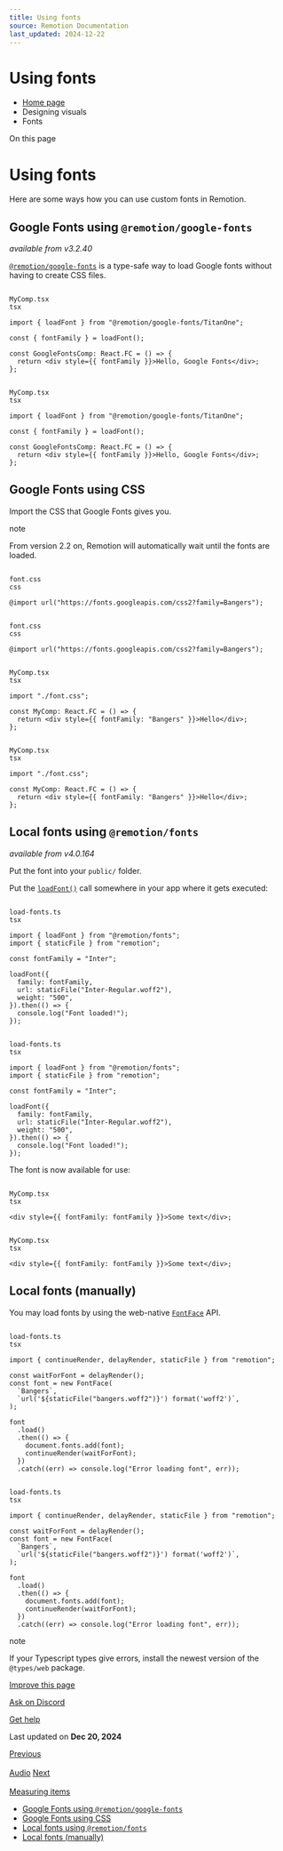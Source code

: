```yaml
---
title: Using fonts
source: Remotion Documentation
last_updated: 2024-12-22
---
```


# Using fonts

- [Home page](/)
- Designing visuals
- Fonts

On this page

# Using fonts

Here are some ways how you can use custom fonts in Remotion.

## Google Fonts using `@remotion/google-fonts` [​](\#google-fonts-using-remotiongoogle-fonts "Direct link to google-fonts-using-remotiongoogle-fonts")

_available from v3.2.40_

[`@remotion/google-fonts`](/docs/google-fonts) is a type-safe way to load Google fonts without having to create CSS files.

```

MyComp.tsx
tsx

import { loadFont } from "@remotion/google-fonts/TitanOne";

const { fontFamily } = loadFont();

const GoogleFontsComp: React.FC = () => {
  return <div style={{ fontFamily }}>Hello, Google Fonts</div>;
};
```

```

MyComp.tsx
tsx

import { loadFont } from "@remotion/google-fonts/TitanOne";

const { fontFamily } = loadFont();

const GoogleFontsComp: React.FC = () => {
  return <div style={{ fontFamily }}>Hello, Google Fonts</div>;
};
```

## Google Fonts using CSS [​](\#google-fonts-using-css "Direct link to Google Fonts using CSS")

Import the CSS that Google Fonts gives you.

note

From version 2.2 on, Remotion will automatically wait until the fonts are loaded.

```

font.css
css

@import url("https://fonts.googleapis.com/css2?family=Bangers");
```

```

font.css
css

@import url("https://fonts.googleapis.com/css2?family=Bangers");
```

```

MyComp.tsx
tsx

import "./font.css";

const MyComp: React.FC = () => {
  return <div style={{ fontFamily: "Bangers" }}>Hello</div>;
};
```

```

MyComp.tsx
tsx

import "./font.css";

const MyComp: React.FC = () => {
  return <div style={{ fontFamily: "Bangers" }}>Hello</div>;
};
```

## Local fonts using `@remotion/fonts` [​](\#local-fonts-using-remotionfonts "Direct link to local-fonts-using-remotionfonts")

_available from v4.0.164_

Put the font into your `public/` folder.

Put the [`loadFont()`](/docs/fonts-api/load-font) call somewhere in your app where it gets executed:

```

load-fonts.ts
tsx

import { loadFont } from "@remotion/fonts";
import { staticFile } from "remotion";

const fontFamily = "Inter";

loadFont({
  family: fontFamily,
  url: staticFile("Inter-Regular.woff2"),
  weight: "500",
}).then(() => {
  console.log("Font loaded!");
});
```

```

load-fonts.ts
tsx

import { loadFont } from "@remotion/fonts";
import { staticFile } from "remotion";

const fontFamily = "Inter";

loadFont({
  family: fontFamily,
  url: staticFile("Inter-Regular.woff2"),
  weight: "500",
}).then(() => {
  console.log("Font loaded!");
});
```

The font is now available for use:

```

MyComp.tsx
tsx

<div style={{ fontFamily: fontFamily }}>Some text</div>;
```

```

MyComp.tsx
tsx

<div style={{ fontFamily: fontFamily }}>Some text</div>;
```

## Local fonts (manually) [​](\#local-fonts-manually "Direct link to Local fonts (manually)")

You may load fonts by using the web-native [`FontFace`](https://developer.mozilla.org/en-US/docs/Web/API/FontFace) API.

```

load-fonts.ts
tsx

import { continueRender, delayRender, staticFile } from "remotion";

const waitForFont = delayRender();
const font = new FontFace(
  `Bangers`,
  `url('${staticFile("bangers.woff2")}') format('woff2')`,
);

font
  .load()
  .then(() => {
    document.fonts.add(font);
    continueRender(waitForFont);
  })
  .catch((err) => console.log("Error loading font", err));
```

```

load-fonts.ts
tsx

import { continueRender, delayRender, staticFile } from "remotion";

const waitForFont = delayRender();
const font = new FontFace(
  `Bangers`,
  `url('${staticFile("bangers.woff2")}') format('woff2')`,
);

font
  .load()
  .then(() => {
    document.fonts.add(font);
    continueRender(waitForFont);
  })
  .catch((err) => console.log("Error loading font", err));
```

note

If your Typescript types give errors, install the newest version of the `@types/web` package.

[Improve this page](https://github.com/remotion-dev/remotion/edit/main/packages/docs/docs/fonts.mdx)

[Ask on Discord](https://remotion.dev/discord)

[Get help](/docs/get-help)

Last updated on **Dec 20, 2024**

[Previous\
\
Audio](/docs/using-audio) [Next\
\
Measuring items](/docs/measuring)

- [Google Fonts using `@remotion/google-fonts`](#google-fonts-using-remotiongoogle-fonts)
- [Google Fonts using CSS](#google-fonts-using-css)
- [Local fonts using `@remotion/fonts`](#local-fonts-using-remotionfonts)
- [Local fonts (manually)](#local-fonts-manually)
